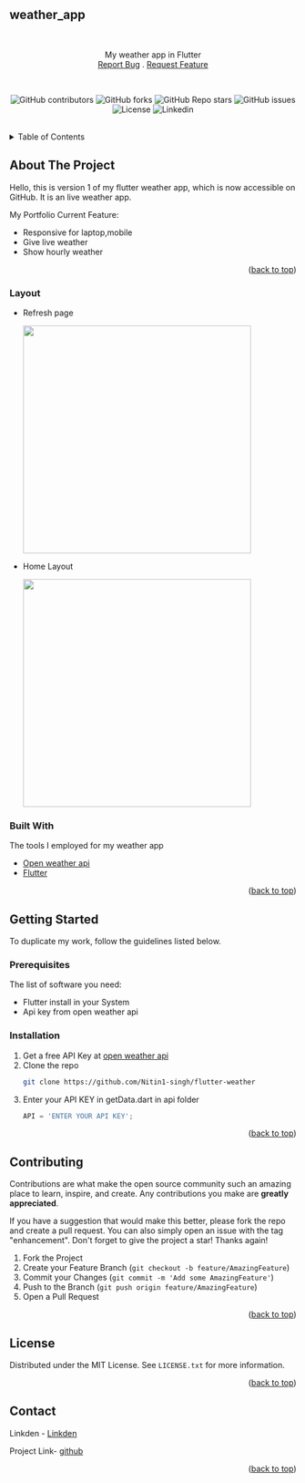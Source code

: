 ## weather_app

<!-- Improved compatibility of back to top link: See: https://github.com/othneildrew/Best-README-Template/pull/73 -->
<a id="readme-top"></a>

<!-- PROJECT Summary -->
<br />

<div align="center">
  <p align="center">
    My weather app in Flutter  
    <br/>
    <a href="https://github.com/Nitin1-singh/flutter-weather/issues">Report Bug</a>
    .
    <a href="https://github.com/Nitin1-singh/flutter-weather/issues">Request Feature</a>
  </p>
</div>
<br />
<!-- PROJECT SHIELDS -->
<div align="center">

  ![GitHub contributors](https://img.shields.io/github/contributors/Nitin1-singh/flutter-weather)
  ![GitHub forks](https://img.shields.io/github/forks/Nitin1-singh/flutter-weather)
  ![GitHub Repo stars](https://img.shields.io/github/stars/Nitin1-singh/flutter-weather)
  ![GitHub issues](https://img.shields.io/github/issues/Nitin1-singh/flutter-weather)
  ![License](https://img.shields.io/badge/license-MIT-blue)
  ![Linkedin](https://img.shields.io/badge/Linkedin-grey?logo=linkedin)
</div>

<br />

<!-- TABLE OF CONTENTS -->
<details>
  <summary>Table of Contents</summary>
  <ol>
    <li>
      <a href="#about-the-project">About The Project</a>
      <ul>
        <li><a href="#layout">Layout</a></li>
        <li><a href="#built-with">Built With</a></li>
      </ul>
    </li>
    <li>
      <a href="#getting-started">Getting Started</a>
      <ul>
        <li><a href="#prerequisites">Prerequisites</a></li>
        <li><a href="#installation">Installation</a></li>
      </ul>
    </li>
    <li><a href="#contributing">Contributing</a></li>
    <li><a href="#license">License</a></li>
    <li><a href="#contact">Contact</a></li>
  </ol>
</details>



<!-- ABOUT THE PROJECT -->
## About The Project

Hello, this is version 1 of my flutter weather app, which is now accessible on GitHub. It is an live weather app.  

My Portfolio Current Feature:

* Responsive for laptop,mobile  
* Give live weather
* Show hourly weather


<p align="right">(<a href="#readme-top">back to top</a>)</p>


### Layout
* <p>Refresh page</p><img src="https://github.com/Nitin1-singh/flutter-weather/assets/148739561/bf4f5137-fc72-4447-8217-caa27355b12b" height="400" />

* <p>Home Layout</p><img src="https://github.com/Nitin1-singh/flutter-weather/assets/148739561/438b8d09-c650-4f09-b954-c2807efd70fc" height="400" />


### Built With

The tools I employed for my weather app


* <a href="https://openweathermap.org/api">Open weather api</a>
* <a href="https://flutter.dev/">Flutter</a>



<p align="right">(<a href="#readme-top">back to top</a>)</p>



<!-- GETTING STARTED -->
## Getting Started

To duplicate my work, follow the guidelines listed below.

### Prerequisites

The list of software you need:

* Flutter install in your System
* Api key from open weather api 


### Installation

1. Get a free API Key at [open weather api](https://flutter.dev/)
2. Clone the repo
   ```sh
   git clone https://github.com/Nitin1-singh/flutter-weather
   ```
3. Enter your API KEY in getData.dart in api folder
   ```js
   API = 'ENTER YOUR API KEY';
   ```

<p align="right">(<a href="#readme-top">back to top</a>)</p>

<!-- CONTRIBUTING -->
## Contributing

Contributions are what make the open source community such an amazing place to learn, inspire, and create. Any contributions you make are **greatly appreciated**.

If you have a suggestion that would make this better, please fork the repo and create a pull request. You can also simply open an issue with the tag "enhancement".
Don't forget to give the project a star! Thanks again!

1. Fork the Project
2. Create your Feature Branch (`git checkout -b feature/AmazingFeature`)
3. Commit your Changes (`git commit -m 'Add some AmazingFeature'`)
4. Push to the Branch (`git push origin feature/AmazingFeature`)
5. Open a Pull Request

<p align="right">(<a href="#readme-top">back to top</a>)</p>



<!-- LICENSE -->
## License

Distributed under the MIT License. See `LICENSE.txt` for more information.

<p align="right">(<a href="#readme-top">back to top</a>)</p>



<!-- CONTACT -->
## Contact

Linkden - [Linkden](https://www.linkedin.com/in/nitin-singh-negi-9b6a95297/)

Project Link- [github](https://github.com/Nitin1-singh/portfolio-v1)

<p align="right">(<a href="#readme-top">back to top</a>)</p>


